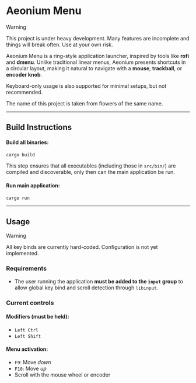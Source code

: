 # Aeonium Menu
> [!WARNING]
> This project is under heavy development. Many features are incomplete and things will break often. Use at your own risk.

Aeonium Menu is a ring-style application launcher, inspired by tools like
**rofi** and **dmenu**. Unlike traditional linear menus, Aeonium presents
shortcuts in a circular layout, making it natural to navigate with a **mouse**,
**trackball**, or **encoder knob**.

Keyboard-only usage is also supported for minimal setups, but not recommended.

The name of this project is taken from flowers of the same name.

---

## Build Instructions

#### Build all binaries:

```bash
cargo build
````

This step ensures that all executables (including those in `src/bin/`) are
compiled and discoverable, only then can the main application be run.

#### Run main application:

```bash
cargo run
```

---

## Usage
> [!WARNING]
> All key binds are currently hard-coded. Configuration is not yet implemented.

### Requirements
- The user running the application **must be added to the `input` group** to
  allow global key bind and scroll detection through `libinput`.

### Current controls

#### Modifiers (must be held):
  - `Left Ctrl`
  - `Left Shift`

#### Menu activation:
  - `F9`: Move *down*
  - `F10`: Move *up*
  - Scroll with the mouse wheel or encoder
